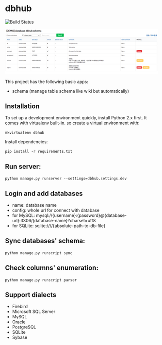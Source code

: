 # dbhub

[![Build Status](https://travis-ci.org/huifenqi/dbhub.png?branch=master)](https://travis-ci.org/huifenqi/dbhub)

![demo](./screenshoot.png)

This project has the following basic apps:

* schema (manage table schema like wiki but automatically)

## Installation

To set up a development environment quickly, install Python 2.x first. It
comes with virtualenv built-in. so create a virtual environment with:

`mkvirtualenv dbhub`

Install dependencies:

`pip install -r requirements.txt`

## Run server:

`python manage.py runserver --settings=dbhub.settings.dev`

## Login and add databases

* name: database name
* config: whole url for connect with database
* for MySQL: mysql://{username}:{password}@{database-url}:3306/{database-name}?charset=utf8
* for SQLite: sqlite:////{absolute-path-to-db-file}

## Sync databases' schema:

`python manage.py runscript sync`

## Check columns' enumeration:

`python manage.py runscript parser`

## Support dialects

* Firebird
* Microsoft SQL Server
* MySQL
* Oracle
* PostgreSQL
* SQLite
* Sybase
